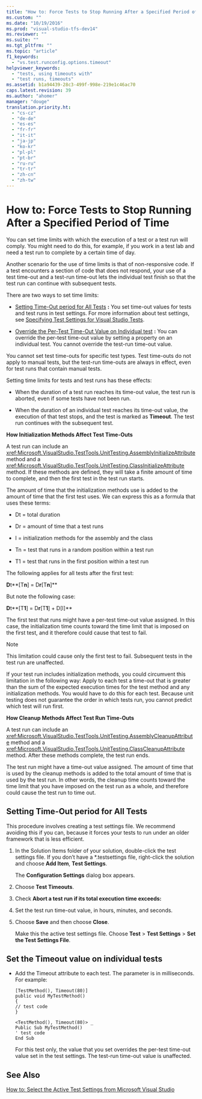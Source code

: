 ```yaml
---
title: "How to: Force Tests to Stop Running After a Specified Period of Time | testtitle"
ms.custom: ""
ms.date: "10/19/2016"
ms.prod: "visual-studio-tfs-dev14"
ms.reviewer: ""
ms.suite: ""
ms.tgt_pltfrm: ""
ms.topic: "article"
f1_keywords: 
  - "vs.test.runconfig.options.timeout"
helpviewer_keywords: 
  - "tests, using timeouts with"
  - "test runs, timeouts"
ms.assetid: b1a94439-28c3-499f-998e-219e1c46ac70
caps.latest.revision: 39
ms.author: "ahomer"
manager: "douge"
translation.priority.ht: 
  - "cs-cz"
  - "de-de"
  - "es-es"
  - "fr-fr"
  - "it-it"
  - "ja-jp"
  - "ko-kr"
  - "pl-pl"
  - "pt-br"
  - "ru-ru"
  - "tr-tr"
  - "zh-cn"
  - "zh-tw"
---
```

# How to: Force Tests to Stop Running After a Specified Period of Time
You can set time limits with which the execution of a test or a test run will comply. You might need to do this, for example, if you work in a test lab and need a test run to complete by a certain time of day.  
  
 Another scenario for the use of time limits is that of non-responsive code. If a test encounters a section of code that does not respond, your use of a test time-out and a test-run time-out lets the individual test finish so that the test run can continue with subsequent tests.  
  
 There are two ways to set time limits:  
  
-   [Setting Time-Out period for All Tests](../test/how-to--force-tests-to-stop-running-after-a-specified-period-of-time.md#TimeOutAllTests) **:** You set time-out values for tests and test runs in test settings. For more information about test settings, see [Specifying Test Settings for Visual Studio Tests](../test/specifying-test-settings-for-visual-studio-tests.md).  
  
-   [Override the Per-Test Time-Out Value on Individual test](../test/how-to--force-tests-to-stop-running-after-a-specified-period-of-time.md#TimeOutIndividualTestt) **:** You can override the per-test time-out value by setting a property on an individual test. You cannot override the test-run time-out value.  
  
 You cannot set test time-outs for specific test types. Test time-outs do not apply to manual tests, but the test-run time-outs are always in effect, even for test runs that contain manual tests.  
  
 Setting time limits for tests and test runs has these effects:  
  
-   When the duration of a test run reaches its time-out value, the test run is aborted, even if some tests have not been run.  
  
-   When the duration of an individual test reaches its time-out value, the execution of that test stops, and the test is marked as **Timeout**. The test run continues with the subsequent test.  
  
 **How Initialization Methods Affect Test Time-Outs**  
  
 A test run can include an <xref:Microsoft.VisualStudio.TestTools.UnitTesting.AssemblyInitializeAttribute> method and a <xref:Microsoft.VisualStudio.TestTools.UnitTesting.ClassInitializeAttribute> method. If these methods are defined, they will take a finite amount of time to complete, and then the first test in the test run starts.  
  
 The amount of time that the initialization methods use is added to the amount of time that the first test uses. We can express this as a formula that uses these terms:  
  
-   Dt = total duration  
  
-   Dr = amount of time that a test runs  
  
-   I = initialization methods for the assembly and the class  
  
-   Tn = test that runs in a random position within a test run  
  
-   T1 = test that runs in the first position within a test run  
  
 The following applies for all tests after the first test:  
  
 **D**t**[T**n**] = D**r**[T**n**]**  
  
 But note the following case:  
  
 **D**t**[T**1**] = D**r**[T**1**] + D[I]**  
  
 The first test that runs might have a per-test time-out value assigned. In this case, the initialization time counts toward the time limit that is imposed on the first test, and it therefore could cause that test to fail.  
  
> [!NOTE]
>  This limitation could cause only the first test to fail. Subsequent tests in the test run are unaffected.  
  
 If your test run includes initialization methods, you could circumvent this limitation in the following way: Apply to each test a time-out that is greater than the sum of the expected execution times for the test method and any initialization methods. You would have to do this for each test. Because unit testing does not guarantee the order in which tests run, you cannot predict which test will run first.  
  
 **How Cleanup Methods Affect Test Run Time-Outs**  
  
 A test run can include an <xref:Microsoft.VisualStudio.TestTools.UnitTesting.AssemblyCleanupAttribute> method and a <xref:Microsoft.VisualStudio.TestTools.UnitTesting.ClassCleanupAttribute> method. After these methods complete, the test run ends.  
  
 The test run might have a time-out value assigned. The amount of time that is used by the cleanup methods is added to the total amount of time that is used by the test run. In other words, the cleanup time counts toward the time limit that you have imposed on the test run as a whole, and therefore could cause the test run to time out.  
  
##  <a name="TimeOutAllTests"></a> Setting Time-Out period for All Tests  
 This procedure involves creating a test settings file. We recommend avoiding this if you can, because it forces your tests to run under an older framework that is less efficient.  
  
1.  In the Solution Items folder of your solution, double-click the test settings file. If you don’t have a \*.testsettings file, right-click the solution and choose **Add Item**, **Test Settings**.  
  
     The **Configuration Settings** dialog box appears.  
  
2.  Choose **Test Timeouts**.  
  
3.  Check **Abort a test run if its total execution time exceeds:**  
  
4.  Set the test run time-out value, in hours, minutes, and seconds.  
  
5.  Choose **Save** and then choose **Close**.  
  
     Make this the active test settings file. Choose **Test** > **Test Settings** > **Set the Test Settings File**.  
  
## Set the Timeout value on individual tests  
  
-   Add the Timeout attribute to each test. The parameter is in milliseconds. For example:  
  
    ```  
    [TestMethod(), Timeout(80)]  
    public void MyTestMethod()  
    {  
    // test code  
    }  
    ```  
  
    ```  
    <TestMethod(), Timeout(80)> _  
    Public Sub MyTestMethod()  
    ' test code  
    End Sub  
    ```  
  
     For this test only, the value that you set overrides the per-test time-out value set in the test settings. The test-run time-out value is unaffected.  
  
## See Also  
 [How to: Select the Active Test Settings from Microsoft Visual Studio](../test_notintoc/how-to--select-the-active-test-settings-from-microsoft-visual-studio.md)